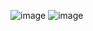 ![image](https://github.com/ThachSangW3G/PodcastPlayer/assets/141941418/457ca0d4-778b-4bbf-a97f-eb6c746661e5)
![image](https://github.com/ThachSangW3G/PodcastPlayer/assets/141941418/467113b8-315c-40d2-9688-3536eb3f64e2)

